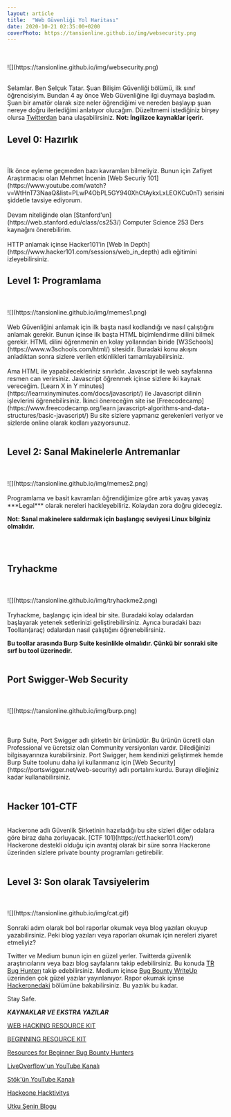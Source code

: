 ```yaml
---
layout: article
title:  "Web Güvenliği Yol Haritası"
date: 2020-10-21 02:35:00+0200
coverPhoto: https://tansionline.github.io/img/websecurity.png
---
```

<br>
<br>
![](https://tansionline.github.io/img/websecurity.png)
<br>
<br>

Selamlar. Ben Selçuk Tatar. Şuan Bilişim Güvenliği bölümü, ilk sınıf öğrencisiyim. Bundan 4 ay önce Web Güvenliğine ilgi duymaya başladım. Şuan bir amatör olarak size neler öğrendiğimi ve nereden başlayıp şuan nereye doğru ilerlediğimi anlatıyor olucağım. Düzeltmemi istediğiniz birşey olursa [Twitterdan](https://twitter.com/tansionline) bana ulaşabilirsiniz. 
**Not: İngilizce kaynaklar içerir.**

<h2>Level 0: Hazırlık</h2>
<br><br>
 İlk önce eyleme geçmeden bazı kavramları bilmeliyiz. Bunun için 
 Zafiyet Araştırmacısı olan Mehmet İncenin [Web Securiy 101](https://www.youtube.com/watch?v=WtHnT73NaaQ&list=PLwP4ObPL5GY940XhCtAykxLxLEOKCu0nT) serisini şiddetle tavsiye ediyorum.
<br><br>
 Devam niteliğinde olan [Stanford'un](https://web.stanford.edu/class/cs253/) Computer Science 253 Ders kaynağını önerebilirim.
 <br><br>
 HTTP anlamak içinse Hacker101'in 
 [Web In Depth](https://www.hacker101.com/sessions/web_in_depth) adlı eğitimini izleyebilirsiniz.
 <h2>Level 1: Programlama</h2>
 <br><br>
 ![](https://tansionline.github.io/img/memes1.png)
 <br><br>
 Web Güvenliğini anlamak için ilk başta nasıl kodlandığı ve nasıl çalıştığını anlamak gerekir. Bunun içinse ilk başta  HTML biçimlendirme dilini bilmek gerekir. 
 HTML dilini öğrenmenin en kolay yollarından biride 
 [W3Schools](https://www.w3schools.com/html/) sitesidir.
 Buradaki konu akışını anladıktan sonra sizlere verilen etkinlikleri tamamlayabilirsiniz.
 <br><br>
 Ama HTML ile yapabilecekleriniz sınırlıdır. Javascript ile web sayfalarına resmen can verirsiniz. Javascript öğrenmek içinse sizlere iki kaynak vereceğim.
 [Learn X in Y minutes](https://learnxinyminutes.com/docs/javascript/)
 ile Javascript dilinin işlevlerini öğrenebilirsiniz. İkinci önereceğim site ise [Freecodecamp](https://www.freecodecamp.org/learn javascript-algorithms-and-data-structures/basic-javascript/)
 Bu site sizlere yapmanız gerekenleri veriyor ve sizlerde online olarak kodları yazıyorsunuz. 
 <br><br>
 <h2>Level 2: Sanal Makinelerle Antremanlar</h2>
 <br><br>
  ![](https://tansionline.github.io/img/memes2.png)
 <br><br>
 Programlama ve basit kavramları öğrendiğimize göre artık yavaş yavaş ***Legal*** olarak nereleri hackleyebiliriz. Kolaydan zora doğru gidecegiz.
 
 **Not: Sanal makinelere saldırmak için başlangıç seviyesi Linux bilginiz olmalıdır.** 

  <br><br>
  <h2>Tryhackme</h2>
  <br><br>
  ![](https://tansionline.github.io/img/tryhackme2.png)
  <br><br>
  Tryhackme, başlangıç için ideal bir site. Buradaki kolay odalardan başlayarak yetenek setlerinizi geliştirebilirsiniz. Ayrıca buradaki bazı Toolları(araç) odalardan  nasıl çalıştığını öğrenebilirsiniz.

  **Bu toollar arasında Burp Suite kesinlikle olmalıdır. Çünkü bir sonraki site sırf bu tool üzerinedir.**
  <br><br>
  <h2>Port Swigger-Web Security</h2>
  <br><br>
 ![](https://tansionline.github.io/img/burp.png)
  <br><br>
  <br><br>
  Burp Suite, Port Swigger adlı şirketin bir ürünüdür. Bu ürünün ücretli olan Professional ve ücretsiz olan Community versiyonları vardır. Dilediğinizi bilgisayarınıza kurabilirsiniz. Port Swigger, hem kendinizi geliştirmek hemde Burp Suite toolunu daha iyi kullanmanız için [Web Security](https://portswigger.net/web-security)
  adlı portalını kurdu. Burayı dileğiniz kadar kullanabilirsiniz.
  <br>
  <br>
  <h2>Hacker 101-CTF</h2>
  <br>
  Hackerone adlı Güvenlik Şirketinin hazırladığı bu site sizleri diğer odalara göre biraz daha zorluyacak.  
  [CTF 101](https://ctf.hacker101.com/) Hackerone destekli olduğu için avantaj olarak bir süre sonra Hackerone üzerinden sizlere private bounty programları getirebilir. 
  <br>
  <br>
  <h2>Level 3: Son olarak Tavsiyelerim </h2>
  <br>
  <br>
   ![](https://tansionline.github.io/img/cat.gif)
  <br>
  <br>
   Sonraki adım olarak bol bol raporlar okumak veya blog yazıları okuyup yazabilirsiniz. Peki blog yazıları veya raporları okumak için nereleri ziyaret etmeliyiz?

  Twitter ve Medium bunun için en güzel yerler. Twitterda güvenlik araştırıcılarını veya bazı blog sayfalarını takip edebilirsiniz.
  Bu konuda [TR Bug Hunterı](https://twitter.com/trbughunters) takip edebilirsiniz.
  Medium içinse [Bug Bounty WriteUp](https://medium.com/bugbountywriteup) üzerinden çok güzel yazılar yayınlanıyor.
  Rapor okumak içinse [Hackeronedaki](https://hackerone.com/hacktivity) bölümüne bakabilirsiniz.
  Bu yazılık bu kadar.
   
   Stay Safe.


   ***KAYNAKLAR VE EKSTRA YAZILAR***


   [WEB HACKING RESOURCE KIT](https://view.highspot.com/viewer/5f3aba1ba4dfa0019a6b49c2)

   [BEGINNING RESOURCE KIT](https://view.highspot.com/viewer/5f3ab6e7f7794d5f24a9dd05)
   
   [Resources for Beginner Bug Bounty Hunters](https://github.com/nahamsec/Resources-for-Beginner-Bug-Bounty-Hunters/blob/master/assets/basics.md)
   
   [LiveOverflow'un YouTube Kanalı](https://www.youtube.com/channel/UClcE-kVhqyiHCcjYwcpfj9w)
   
   [Stök'ün YouTube Kanalı](https://www.youtube.com/channel/UCQN2DsjnYH60SFBIA6IkNwg)
   
   [Hackeone Hacktivitys](https://hackerone.com/hacktivity)

   [Utku Şenin Blogu](https://utkusen.com/blog/) 
  